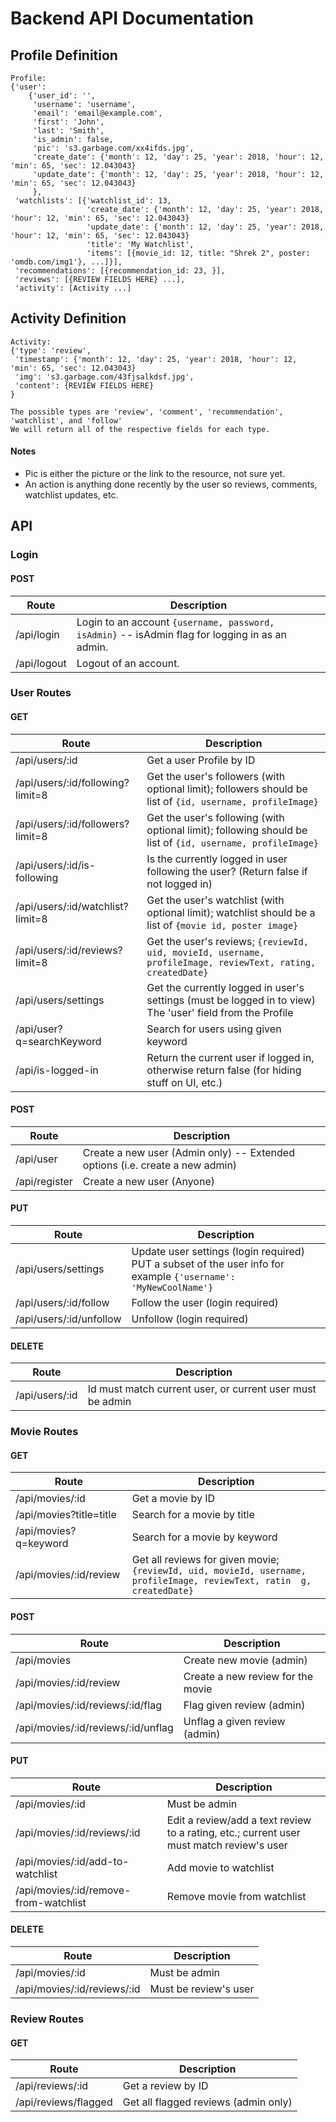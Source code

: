 # Backend API Documentation

## Profile Definition
```
Profile:
{'user':
    {'user_id': '',
     'username': 'username',
     'email': 'email@example.com',
     'first': 'John',
     'last': 'Smith',
     'is_admin': false,
     'pic': 's3.garbage.com/xx4ifds.jpg',
     'create_date': {'month': 12, 'day': 25, 'year': 2018, 'hour': 12, 'min': 65, 'sec': 12.043043}
     'update_date': {'month': 12, 'day': 25, 'year': 2018, 'hour': 12, 'min': 65, 'sec': 12.043043}
     },
 'watchlists': [{'watchlist_id': 13,
                 'create_date': {'month': 12, 'day': 25, 'year': 2018, 'hour': 12, 'min': 65, 'sec': 12.043043}
                 'update_date': {'month': 12, 'day': 25, 'year': 2018, 'hour': 12, 'min': 65, 'sec': 12.043043}
                 'title': 'My Watchlist',
                 'items': [{movie_id: 12, title: "Shrek 2", poster: 'omdb.com/img1'}, ...]}],
 'recommendations': [{recommendation_id: 23, }],
 'reviews': [{REVIEW FIELDS HERE} ...],
 'activity': [Activity ...]
```

## Activity Definition
```
Activity:
{'type': 'review',
 'timestamp': {'month': 12, 'day': 25, 'year': 2018, 'hour': 12, 'min': 65, 'sec': 12.043043}
 'img': 's3.garbage.com/43fjsalkdsf.jpg',
 'content': {REVIEW FIELDS HERE}
}

The possible types are 'review', 'comment', 'recommendation', 'watchlist', and 'follow'
We will return all of the respective fields for each type.

```

#### Notes
 - Pic is either the picture or the link to the resource, not sure yet.
 - An action is anything done recently by the user so reviews, comments, watchlist updates, etc.

## API

### Login

#### POST

| Route       | Description                                                                                   |
|-------------| ----------------------------------------------------------------------------------------------|
| /api/login  | Login to an account `{username, password, isAdmin}` -- isAdmin flag for logging in as an admin. |
| /api/logout | Logout of an account.                                                                         |

### User Routes

#### GET
| Route                            | Description                                                                                               |
|----------------------------------|-----------------------------------------------------------------------------------------------------------|
| /api/users/:id                   | Get a user Profile by ID |
| /api/users/:id/following?limit=8 | Get the user's followers (with optional limit); followers should be list of `{id, username, profileImage}`|
| /api/users/:id/followers?limit=8 | Get the user's following (with optional limit); following should be list of `{id, username, profileImage}`|
| /api/users/:id/is-following      | Is the currently logged in user following the user? (Return false if not logged in)|
| /api/users/:id/watchlist?limit=8 | Get the user's watchlist (with optional limit); watchlist should be a list of `{movie id, poster image}`|
| /api/users/:id/reviews?limit=8   | Get the user's reviews; `{reviewId, uid, movieId, username, profileImage, reviewText, rating, createdDate}`|
| /api/users/settings              | Get the currently logged in user's settings (must be logged in to view) The 'user' field from the Profile|
| /api/user?q=searchKeyword        | Search for users using given keyword|
| /api/is-logged-in                | Return the current user if logged in, otherwise return false (for hiding stuff on UI, etc.)|

#### POST
| Route                            | Description                                                                      |
|----------------------------------|----------------------------------------------------------------------------------|
| /api/user                        |      Create a new user (Admin only) -- Extended options (i.e. create a new admin)|
| /api/register                    |      Create a new user (Anyone)|

#### PUT
| Route                   | Description                                                                                                   |
|-------------------------|---------------------------------------------------------------------------------------------------------------|
| /api/users/settings     | Update user settings (login required) PUT a subset of the user info for example `{'username': 'MyNewCoolName'}` |
| /api/users/:id/follow   | Follow the user (login required)                                                                              |
| /api/users/:id/unfollow | Unfollow (login required)                                                                                     |

#### DELETE
| Route          | Description                                               |
|----------------|-----------------------------------------------------------|
| /api/users/:id | Id must match current user, or current user must be admin |

### Movie Routes
#### GET
| Route                    | Description                                                                                                     |
|------------------------- | --------------------------------------------------------------------------------------------------------------- |
| /api/movies/:id          | Get a movie by ID                                                                                                    |
| /api/movies?title=title  | Search for a movie by title                                                                                          |
| /api/movies?q=keyword    | Search for a movie by keyword                                                                                        |
| /api/movies/:id/review   | Get all reviews for given movie; `{reviewId, uid, movieId, username, profileImage, reviewText, ratin  g, createdDate}` |

#### POST
| Route                              | Description                       |
| -------                            | --------------                    |
| /api/movies                        | Create new movie (admin)          |
| /api/movies/:id/review             | Create a new review for the movie |
| /api/movies/:id/reviews/:id/flag   | Flag given review (admin)         |
| /api/movies/:id/reviews/:id/unflag | Unflag a given review (admin)     |

#### PUT
| Route                                 | Description                                                                              |
|---------------------------------------|------------------------------------------------------------------------------------------|
| /api/movies/:id                       | Must be admin                                                                            |
| /api/movies/:id/reviews/:id           | Edit a review/add a text review to a rating, etc.; current user must match review's user |
| /api/movies/:id/add-to-watchlist      | Add movie to watchlist                                                                   |
| /api/movies/:id/remove-from-watchlist | Remove movie from watchlist                                                              |

#### DELETE
| Route                       | Description           |
|-----------------------------|-----------------------|
| /api/movies/:id             | Must be admin         |
| /api/movies/:id/reviews/:id | Must be review's user |

### Review Routes
#### GET
| Route                | Description                          |
|----------------------|--------------------------------------|
| /api/reviews/:id     | Get a review by ID                   |
| /api/reviews/flagged | Get all flagged reviews (admin only) |

